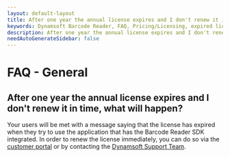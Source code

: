 ```yaml
---
layout: default-layout
title: After one year the annual license expires and I don't renew it in time, what will happen?
keywords: Dynamsoft Barcode Reader, FAQ, Pricing/Licensing, expired license
description: After one year the annual license expires and I don't renew it in time, what will happen?
needAutoGenerateSidebar: false
---
```


# FAQ - General

## After one year the annual license expires and I don't renew it in time, what will happen?

Your users will be met with a message saying that the license has expired when they try to use the application that has the Barcode Reader SDK integrated. In order to renew the license immediately, you can do so via the [customer portal](https://www.dynamsoft.com/customer/license/fullLicense) or by contacting the [Dynamsoft Support Team](https://www.dynamsoft.com/company/contact/).
